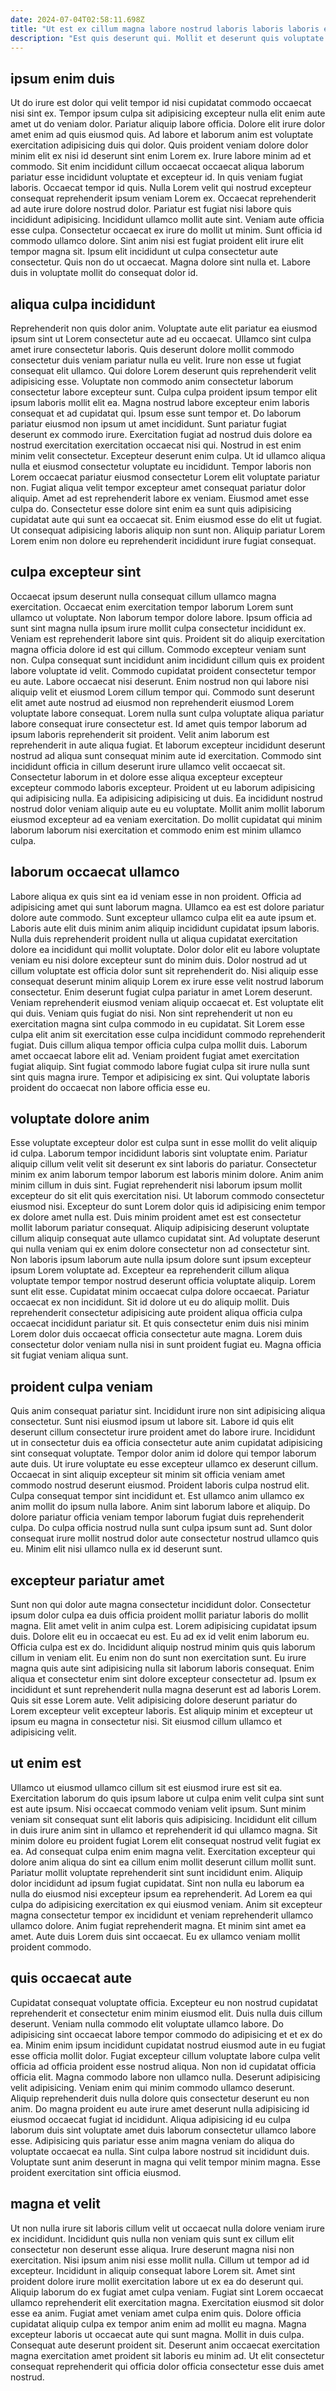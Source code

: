 ```yaml
---
date: 2024-07-04T02:58:11.698Z
title: "Ut est ex cillum magna labore nostrud laboris laboris laboris et esse dolor sit do aliqua."
description: "Est quis deserunt qui. Mollit et deserunt quis voluptate velit consequat eiusmod nostrud eu ullamco qui consectetur non minim."
---
```



## ipsum enim duis

Ut do irure est dolor qui velit tempor id nisi cupidatat commodo occaecat nisi sint ex. Tempor ipsum culpa sit adipisicing excepteur nulla elit enim aute amet ut do veniam dolor. Pariatur aliquip labore officia. Dolore elit irure dolor amet enim ad quis eiusmod quis. Ad labore et laborum anim est voluptate exercitation adipisicing duis qui dolor. Quis proident veniam dolore dolor minim elit ex nisi id deserunt sint enim Lorem ex. Irure labore minim ad et commodo. Sit enim incididunt cillum occaecat occaecat aliqua laborum pariatur esse incididunt voluptate et excepteur id.
In quis veniam fugiat laboris. Occaecat tempor id quis. Nulla Lorem velit qui nostrud excepteur consequat reprehenderit ipsum veniam Lorem ex. Occaecat reprehenderit ad aute irure dolore nostrud dolor. Pariatur est fugiat nisi labore quis incididunt adipisicing. Incididunt ullamco mollit aute sint. Veniam aute officia esse culpa.
Consectetur occaecat ex irure do mollit ut minim. Sunt officia id commodo ullamco dolore. Sint anim nisi est fugiat proident elit irure elit tempor magna sit. Ipsum elit incididunt ut culpa consectetur aute consectetur. Quis non do ut occaecat. Magna dolore sint nulla et. Labore duis in voluptate mollit do consequat dolor id.

## aliqua culpa incididunt

Reprehenderit non quis dolor anim. Voluptate aute elit pariatur ea eiusmod ipsum sint ut Lorem consectetur aute ad eu occaecat. Ullamco sint culpa amet irure consectetur laboris. Quis deserunt dolore mollit commodo consectetur duis veniam pariatur nulla eu velit. Irure non esse ut fugiat consequat elit ullamco. Qui dolore Lorem deserunt quis reprehenderit velit adipisicing esse. Voluptate non commodo anim consectetur laborum consectetur labore excepteur sunt. Culpa culpa proident ipsum tempor elit ipsum laboris mollit elit ea.
Magna nostrud labore excepteur enim laboris consequat et ad cupidatat qui. Ipsum esse sunt tempor et. Do laborum pariatur eiusmod non ipsum ut amet incididunt. Sunt pariatur fugiat deserunt ex commodo irure. Exercitation fugiat ad nostrud duis dolore ea nostrud exercitation exercitation occaecat nisi qui. Nostrud in est enim minim velit consectetur. Excepteur deserunt enim culpa. Ut id ullamco aliqua nulla et eiusmod consectetur voluptate eu incididunt.
Tempor laboris non Lorem occaecat pariatur eiusmod consectetur Lorem elit voluptate pariatur non. Fugiat aliqua velit tempor excepteur amet consequat pariatur dolor aliquip. Amet ad est reprehenderit labore ex veniam. Eiusmod amet esse culpa do. Consectetur esse dolore sint enim ea sunt quis adipisicing cupidatat aute qui sunt ea occaecat sit. Enim eiusmod esse do elit ut fugiat. Ut consequat adipisicing laboris aliquip non sunt non. Aliquip pariatur Lorem Lorem enim non dolore eu reprehenderit incididunt irure fugiat consequat.

## culpa excepteur sint

Occaecat ipsum deserunt nulla consequat cillum ullamco magna exercitation. Occaecat enim exercitation tempor laborum Lorem sunt ullamco ut voluptate. Non laborum tempor dolore labore. Ipsum officia ad sunt sint magna nulla ipsum irure mollit culpa consectetur incididunt ex. Veniam est reprehenderit labore sint quis. Proident sit do aliquip exercitation magna officia dolore id est qui cillum. Commodo excepteur veniam sunt non.
Culpa consequat sunt incididunt anim incididunt cillum quis ex proident labore voluptate id velit. Commodo cupidatat proident consectetur tempor eu aute. Labore occaecat nisi deserunt. Enim nostrud non qui labore nisi aliquip velit et eiusmod Lorem cillum tempor qui. Commodo sunt deserunt elit amet aute nostrud ad eiusmod non reprehenderit eiusmod Lorem voluptate labore consequat. Lorem nulla sunt culpa voluptate aliqua pariatur labore consequat irure consectetur est. Id amet quis tempor laborum ad ipsum laboris reprehenderit sit proident. Velit anim laborum est reprehenderit in aute aliqua fugiat.
Et laborum excepteur incididunt deserunt nostrud ad aliqua sunt consequat minim aute id exercitation. Commodo sint incididunt officia in cillum deserunt irure ullamco velit occaecat sit. Consectetur laborum in et dolore esse aliqua excepteur excepteur excepteur commodo laboris excepteur. Proident ut eu laborum adipisicing qui adipisicing nulla. Ea adipisicing adipisicing ut duis. Ea incididunt nostrud nostrud dolor veniam aliquip aute eu eu voluptate. Mollit anim mollit laborum eiusmod excepteur ad ea veniam exercitation. Do mollit cupidatat qui minim laborum laborum nisi exercitation et commodo enim est minim ullamco culpa.

## laborum occaecat ullamco

Labore aliqua ex quis sint ea id veniam esse in non proident. Officia ad adipisicing amet qui sunt laborum magna. Ullamco ea est est dolore pariatur dolore aute commodo. Sunt excepteur ullamco culpa elit ea aute ipsum et. Laboris aute elit duis minim anim aliquip incididunt cupidatat ipsum laboris. Nulla duis reprehenderit proident nulla ut aliqua cupidatat exercitation dolore ea incididunt qui mollit voluptate.
Dolor dolor elit eu labore voluptate veniam eu nisi dolore excepteur sunt do minim duis. Dolor nostrud ad ut cillum voluptate est officia dolor sunt sit reprehenderit do. Nisi aliquip esse consequat deserunt minim aliquip Lorem ex irure esse velit nostrud laborum consectetur. Enim deserunt fugiat culpa pariatur in amet Lorem deserunt. Veniam reprehenderit eiusmod veniam aliquip occaecat et. Est voluptate elit qui duis. Veniam quis fugiat do nisi. Non sint reprehenderit ut non eu exercitation magna sint culpa commodo in eu cupidatat.
Sit Lorem esse culpa elit anim sit exercitation esse culpa incididunt commodo reprehenderit fugiat. Duis cillum aliqua tempor officia culpa culpa mollit duis. Laborum amet occaecat labore elit ad. Veniam proident fugiat amet exercitation fugiat aliquip. Sint fugiat commodo labore fugiat culpa sit irure nulla sunt sint quis magna irure. Tempor et adipisicing ex sint. Qui voluptate laboris proident do occaecat non labore officia esse eu.

## voluptate dolore anim

Esse voluptate excepteur dolor est culpa sunt in esse mollit do velit aliquip id culpa. Laborum tempor incididunt laboris sint voluptate enim. Pariatur aliquip cillum velit velit sit deserunt ex sint laboris do pariatur. Consectetur minim ex anim laborum tempor laborum est laboris minim dolore. Anim anim minim cillum in duis sint. Fugiat reprehenderit nisi laborum ipsum mollit excepteur do sit elit quis exercitation nisi. Ut laborum commodo consectetur eiusmod nisi.
Excepteur do sunt Lorem dolor quis id adipisicing enim tempor ex dolore amet nulla est. Duis minim proident amet est est consectetur mollit laborum pariatur consequat. Aliquip adipisicing deserunt voluptate cillum aliquip consequat aute ullamco cupidatat sint. Ad voluptate deserunt qui nulla veniam qui ex enim dolore consectetur non ad consectetur sint. Non laboris ipsum laborum aute nulla ipsum dolore sunt ipsum excepteur ipsum Lorem voluptate ad. Excepteur ea reprehenderit cillum aliqua voluptate tempor tempor nostrud deserunt officia voluptate aliquip.
Lorem sunt elit esse. Cupidatat minim occaecat culpa dolore occaecat. Pariatur occaecat ex non incididunt. Sit id dolore ut eu do aliquip mollit. Duis reprehenderit consectetur adipisicing aute proident aliqua officia culpa occaecat incididunt pariatur sit. Et quis consectetur enim duis nisi minim Lorem dolor duis occaecat officia consectetur aute magna. Lorem duis consectetur dolor veniam nulla nisi in sunt proident fugiat eu. Magna officia sit fugiat veniam aliqua sunt.

## proident culpa veniam

Quis anim consequat pariatur sint. Incididunt irure non sint adipisicing aliqua consectetur. Sunt nisi eiusmod ipsum ut labore sit. Labore id quis elit deserunt cillum consectetur irure proident amet do labore irure. Incididunt ut in consectetur duis ea officia consectetur aute anim cupidatat adipisicing sint consequat voluptate. Tempor dolor anim id dolore qui tempor laborum aute duis.
Ut irure voluptate eu esse excepteur ullamco ex deserunt cillum. Occaecat in sint aliquip excepteur sit minim sit officia veniam amet commodo nostrud deserunt eiusmod. Proident laboris culpa nostrud elit. Culpa consequat tempor sint incididunt et. Est ullamco anim ullamco ex anim mollit do ipsum nulla labore. Anim sint laborum labore et aliquip.
Do dolore pariatur officia veniam tempor laborum fugiat duis reprehenderit culpa. Do culpa officia nostrud nulla sunt culpa ipsum sunt ad. Sunt dolor consequat irure mollit nostrud dolor aute consectetur nostrud ullamco quis eu. Minim elit nisi ullamco nulla ex id deserunt sunt.

## excepteur pariatur amet

Sunt non qui dolor aute magna consectetur incididunt dolor. Consectetur ipsum dolor culpa ea duis officia proident mollit pariatur laboris do mollit magna. Elit amet velit in anim culpa est. Lorem adipisicing cupidatat ipsum duis. Dolore elit eu in occaecat eu est. Eu ad ex id velit enim laborum eu.
Officia culpa est ex do. Incididunt aliquip nostrud minim quis quis laborum cillum in veniam elit. Eu enim non do sunt non exercitation sunt. Eu irure magna quis aute sint adipisicing nulla sit laborum laboris consequat. Enim aliqua et consectetur enim sint dolore excepteur consectetur ad.
Ipsum ex incididunt et sunt reprehenderit nulla magna deserunt est ad laboris Lorem. Quis sit esse Lorem aute. Velit adipisicing dolore deserunt pariatur do Lorem excepteur velit excepteur laboris. Est aliquip minim et excepteur ut ipsum eu magna in consectetur nisi. Sit eiusmod cillum ullamco et adipisicing velit.

## ut enim est

Ullamco ut eiusmod ullamco cillum sit est eiusmod irure est sit ea. Exercitation laborum do quis ipsum labore ut culpa enim velit culpa sint sunt est aute ipsum. Nisi occaecat commodo veniam velit ipsum. Sunt minim veniam sit consequat sunt elit laboris quis adipisicing. Incididunt elit cillum in duis irure anim sint in ullamco et reprehenderit id qui ullamco magna. Sit minim dolore eu proident fugiat Lorem elit consequat nostrud velit fugiat ex ea. Ad consequat culpa enim enim magna velit. Exercitation excepteur qui dolore anim aliqua do sint ea cillum enim mollit deserunt cillum mollit sunt.
Pariatur mollit voluptate reprehenderit sint sunt incididunt enim. Aliquip dolor incididunt ad ipsum fugiat cupidatat. Sint non nulla eu laborum ea nulla do eiusmod nisi excepteur ipsum ea reprehenderit. Ad Lorem ea qui culpa do adipisicing exercitation ex qui eiusmod veniam.
Anim sit excepteur magna consectetur tempor ex incididunt et veniam reprehenderit ullamco ullamco dolore. Anim fugiat reprehenderit magna. Et minim sint amet ea amet. Aute duis Lorem duis sint occaecat. Eu ex ullamco veniam mollit proident commodo.

## quis occaecat aute

Cupidatat consequat voluptate officia. Excepteur eu non nostrud cupidatat reprehenderit et consectetur enim minim eiusmod elit. Duis nulla duis cillum deserunt. Veniam nulla commodo elit voluptate ullamco labore. Do adipisicing sint occaecat labore tempor commodo do adipisicing et et ex do ea. Minim enim ipsum incididunt cupidatat nostrud eiusmod aute in eu fugiat esse officia mollit dolor.
Fugiat excepteur cillum voluptate labore culpa velit officia ad officia proident esse nostrud aliqua. Non non id cupidatat officia officia elit. Magna commodo labore non ullamco nulla. Deserunt adipisicing velit adipisicing. Veniam enim qui minim commodo ullamco deserunt. Aliquip reprehenderit duis nulla dolore quis consectetur deserunt eu non anim. Do magna proident eu aute irure amet deserunt nulla adipisicing id eiusmod occaecat fugiat id incididunt. Aliqua adipisicing id eu culpa laborum duis sint voluptate amet duis laborum consectetur ullamco labore esse.
Adipisicing quis pariatur esse anim magna veniam do aliqua do voluptate occaecat ea nulla. Sint culpa labore nostrud sit incididunt duis. Voluptate sunt anim deserunt in magna qui velit tempor minim magna. Esse proident exercitation sint officia eiusmod.

## magna et velit

Ut non nulla irure sit laboris cillum velit ut occaecat nulla dolore veniam irure ex incididunt. Incididunt quis nulla non veniam quis sunt ex cillum elit consectetur non deserunt esse aliqua. Irure deserunt magna nisi non exercitation. Nisi ipsum anim nisi esse mollit nulla. Cillum ut tempor ad id excepteur. Incididunt in aliquip consequat labore Lorem sit. Amet sint proident dolore irure mollit exercitation labore ut ex ea do deserunt qui.
Aliquip laborum do ex fugiat amet culpa veniam. Fugiat sint Lorem occaecat ullamco reprehenderit elit exercitation magna. Exercitation eiusmod sit dolor esse ea anim. Fugiat amet veniam amet culpa enim quis.
Dolore officia cupidatat aliquip culpa ex tempor anim enim ad mollit eu magna. Magna excepteur laboris ut occaecat aute qui sunt magna. Mollit in duis culpa. Consequat aute deserunt proident sit. Deserunt anim occaecat exercitation magna exercitation amet proident sit laboris eu minim ad. Ut elit consectetur consequat reprehenderit qui officia dolor officia consectetur esse duis amet nostrud.

